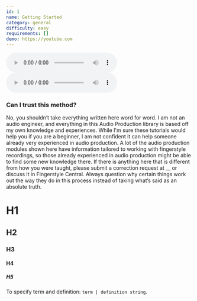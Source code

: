 ```yaml
---
id: 1
name: Getting Started
category: general
difficulty: easy
requirements: []
demo: https://youtube.com
---
```


![music](/audio/a/crash.mp3)
![music2](/audio/a/crash.mp3)

### Can I trust this method?

No, you shouldn’t take everything written here word for word. I am not an audio engineer, and everything in this Audio Production library is based off my own knowledge and experiences. While I'm sure these tutorials would help you if you are a beginner, I am not confident it can help someone already very experienced in audio production. A lot of the audio production modules shown here have information tailored to working with fingerstyle recordings, so those already experienced in audio production might be able to find some new knowledge there. If there is anything here that is different from how you were taught, please submit a correction request at \_\_ or discuss it in Fingerstyle Central. Always question why certain things work out the way they do in this process instead of taking what’s said as an absolute truth.

# H1

## H2

### H3

#### H4

##### H5

To specify term and definition: `term | definition string`.

